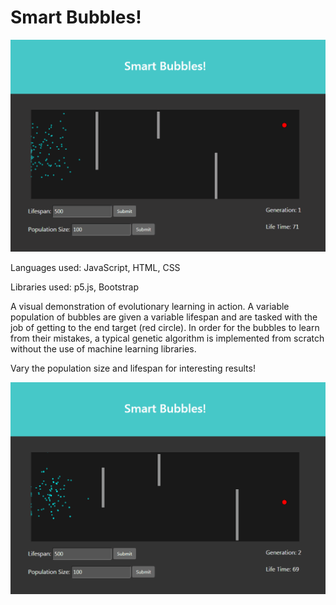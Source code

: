 # Smart Bubbles!


![](images/learning.gif)

Languages used: JavaScript, HTML, CSS

Libraries used: p5.js, Bootstrap

A visual demonstration of evolutionary learning in action. A variable population of bubbles are given a variable lifespan and are tasked with the job of getting to the end target (red circle). In order for the bubbles to learn from their mistakes, a typical genetic algorithm is implemented from scratch without the use of machine learning libraries.


Vary the population size and lifespan for interesting results!


![](images/parameters.gif)
